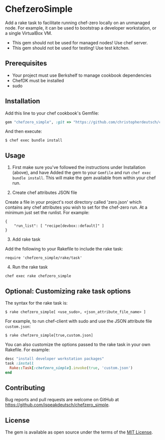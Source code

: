 # ChefzeroSimple

Add a rake task to facilitate running chef-zero locally on an unmanaged node. 
For example, it can be used to bootstrap a developer workstation, or a single 
VirtualBox VM.

* This gem should not be used for managed nodes! Use chef server.
* This gem should not be used for testing! Use test kitchen.

## Prerequisites

* Your project must use Berkshelf to manage cookbook dependencies
* ChefDK must be installed
* sudo

## Installation

Add this line to your chef cookbook's Gemfile:

```ruby
gem "chefzero_simple", :git => "https://github.com/christopherdeutsch/chefzero_simple.git"
```

And then execute:

```
$ chef exec bundle install
```

## Usage

1. First make sure you've followed the instructions under Installation (above), and have 
Added the gem to your `Gemfile` and run `chef exec bundle install`. This will make
the gem available from within your chef run.

2. Create chef attributes JSON file

Create a file in your project's root directory called 'zero.json' which contains any
chef attributes you wish to set for the chef-zero run. At a minimum just
set the runlist. For example:

```
{
    "run_list": [ "recipe[devbox::default]" ]
}
```

3. Add rake task

Add the following to your Rakefile to include the rake task:

```
require 'chefzero_simple/rake/task'
```

4. Run the rake task

```
chef exec rake chefzero_simple
```

## Optional: Customizing rake task options

The syntax for the rake task is:

```
$ rake chefzero_simple[ <use_sudo>, <json_attribute_file_name> ]
```

For example, to run chef-client with sudo and use the JSON attribute file
`custom.json`:

```
$ rake chefzero_simple[true,custom.json]
```

You can also customize the options passed to the rake task in your own
Rakefile. For example:

```ruby
desc "install developer workstation packages"
task :install
  Rake::Task[:chefzero_simple].invoke(true, 'custom.json')
end
```

## Contributing

Bug reports and pull requests are welcome on GitHub at https://github.com/ispeakdeutsch/chefzero_simple.

## License

The gem is available as open source under the terms of the [MIT License](http://opensource.org/licenses/MIT).


